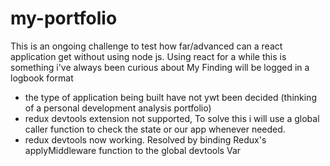 # my-portfolio

This is an ongoing challenge to test how far/advanced can a react application get without using node js. Using react for a while this is something i've always been curious about
My Finding will be logged in a logbook format

- the type of application being built have not ywt been decided (thinking of a personal development analysis portfolio)
- redux devtools extension not supported, To solve this i will use a global caller function to check the state or our app whenever needed.
- redux devtools now working. Resolved by binding Redux's applyMiddleware function to the global devtools Var